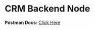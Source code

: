 # CRM Backend Node

**Postman Docs:**
[Click Here](https://documenter.getpostman.com/view/16657839/2sAXqy3ze4)
